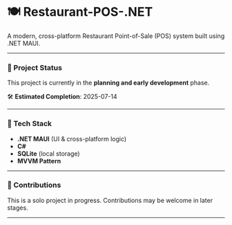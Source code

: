 # 🍽️ Restaurant-POS-.NET

A modern, cross-platform Restaurant Point-of-Sale (POS) system built using .NET MAUI.

---

### 🚧 Project Status
This project is currently in the **planning and early development** phase.

🛠️ **Estimated Completion**: 2025-07-14

---

### 🧰 Tech Stack
- **.NET MAUI** (UI & cross-platform logic)
- **C#**
- **SQLite** (local storage)
- **MVVM Pattern**

---

### 🙌 Contributions
This is a solo project in progress. Contributions may be welcome in later stages.

---